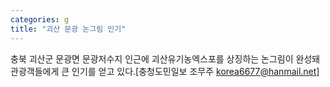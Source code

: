 ```yaml
---
categories: g
title: "괴산 문광 논그림 인기"
---
```

충북 괴산군 문광면 문광저수지 인근에 괴산유기농엑스포를 상징하는 논그림이 완성돼 관광객들에게 큰 인기를 얻고 있다.[충청도민일보 조무주 korea6677@hanmail.net]
